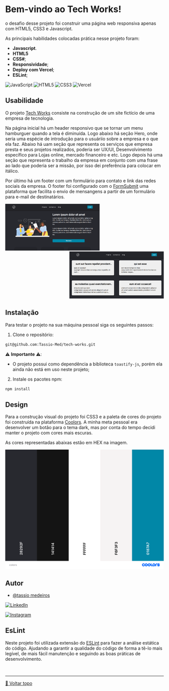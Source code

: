 

# Bem-vindo ao Tech Works! 

o desafio desse projeto foi construir uma página web responsiva apenas com HTML5, CSS3 e Javascript.

As principais habilidades colocadas prática nesse projeto foram:

* **Javascript**.
* **HTML5**
* **CSS#**;
* **Responsividade**;
* **Deploy com Vercel**;
* **ESLint**;

![JavaScript](https://img.shields.io/badge/javascript-%23323330.svg?style=for-the-badge&logo=javascript&logoColor=%23F7DF1E)  ![HTML5](https://img.shields.io/badge/html5-%23E34F26.svg?style=for-the-badge&logo=html5&logoColor=white) ![CSS3](https://img.shields.io/badge/css3-%231572B6.svg?style=for-the-badge&logo=css3&logoColor=white) ![Vercel](https://img.shields.io/badge/vercel-%23000000.svg?style=for-the-badge&logo=vercel&logoColor=white)

## Usabilidade

O projeto [Tech Works](https://tech-works.vercel.app/) consiste na construção de um site fictício de uma empresa de tecnologia.

Na página inicial há um header responsivo que se tornar um menu hamburguer quando a tela é diminuída. Logo abaixo há seção Hero, onde seria uma espécie de introdução para o usuáriio sobre a empresa e o que ela faz. Abaixo há uam seção que representa os serviços que empresa presta e seus projetos realizados, poderia ser UX/UI, Desenvolvimento específico para Lojas online, mercado financeiro e etc.
Logo depois há uma seção que representa o trabalho da empresa em conjunto com uma frase ao lado que poderia ser a missão, por isso dei preferência para colocar em itálico.

Por último há um footer com um formulário para contato e link das redes sociais da empresa.
O footer foi configurado com o [FormSubmit](https://formsubmit.co/) uma plataforma que facilita o envio de mensangens a partir de um formulário para e-mail de destinatários.


<div align="left">
  <!-- ![Drop Schema](assets/images/readme/blog.png) -->

  <img src="assets/images/readme/tela_inicial.png" width="300px">

</div>
<div align="right">
  <!-- ![Drop Schema](assets/images/readme/blog.png) -->

  <img src="assets/images/readme/blog.png" width="300px">

</div>

## Instalação

Para testar o projeto na sua máquina pessoal siga os seguintes passos:

1. Clone o repositório:

```sh
git@github.com:Tassio-Med/tech-works.git
```

⚠️ **Importante** ⚠️:

  - O projeto possui como dependência a biblioteca `toastify-js`, porém ela ainda não está em uso neste projeto;


2. Instale os pacotes npm:

```bash
npm install
```


## Design

Para a construção visual do projeto foi CSS3 e a paleta de cores do projeto foi construída na plataforma [Coolors](https://coolors.co/). A minha meta pessoal era desenvolver um botão para o tema dark, mas por conta do tempo decidi manter o projeto com cores mais escuras.

As cores representadas abaixas estão em HEX na imagem.
<br>


<div align="center">

  ![Drop Schema](assets/images/colors.png)

</div>

## Autor

- [@tassio medeiros](https://github.com/Tassio-Med)

[![LinkedIn](https://img.shields.io/badge/LinkedIn-0077B5?style=for-the-badge&logo=linkedin&logoColor=white)](https://linkedin.com/in/tassiomed98) 

[![Instagram](https://img.shields.io/badge/Instagram-E4405F?style=for-the-badge&logo=instagram&logoColor=white)](https://instagram.com/tassio.med?igshid=ZDdkNTZiNTM=) 



## EsLint

Neste projeto foi utilizada extensão do [ESLint](https://eslint.org/) para fazer a análise estática do código. Ajudando a garantir a qualidade do código de forma a tê-lo mais legível, de mais fácil manutenção e seguindo as boas práticas de desenvolvimento.

<br><hr>
[🔼 Voltar topo](#bem-vindo-ao-tech-works)